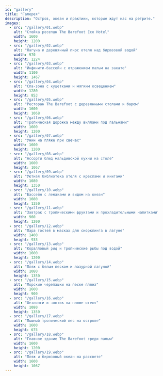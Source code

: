 ```yaml
---
id: "gallery"
title: "Галерея"
description: "Остров, океан и практики, которые ждут нас на ретрите."
images:
  - src: "/gallery/01.webp"
    alt: "Стойка ресепшн The Barefoot Eco Hotel"
    width: 1600
    height: 1200
  - src: "/gallery/02.webp"
    alt: "Лагуна и деревянный пирс отеля над бирюзовой водой"
    width: 970
    height: 1224
  - src: "/gallery/03.webp"
    alt: "Инфинити-бассейн с отражением пальм на закате"
    width: 1100
    height: 1467
  - src: "/gallery/04.webp"
    alt: "Спа-зона с кушетками и мягким освещением"
    width: 1280
    height: 853
  - src: "/gallery/05.webp"
    alt: "Ресторан The Barefoot с деревянными столами и баром"
    width: 1600
    height: 1068
  - src: "/gallery/06.webp"
    alt: "Тропическая дорожка между виллами под пальмами"
    width: 1600
    height: 1200
  - src: "/gallery/07.webp"
    alt: "Ужин на пляже при свечах"
    width: 1600
    height: 1200
  - src: "/gallery/08.webp"
    alt: "Ассорти блюд мальдивской кухни на столе"
    width: 1600
    height: 1067
  - src: "/gallery/09.webp"
    alt: "Уютная библиотека отеля с креслами и книгами"
    width: 1080
    height: 1350
  - src: "/gallery/10.webp"
    alt: "Бассейн с лежаками и видом на океан"
    width: 1080
    height: 1350
  - src: "/gallery/11.webp"
    alt: "Завтрак с тропическими фруктами и прохладительными напитками"
    width: 960
    height: 1200
  - src: "/gallery/12.webp"
    alt: "Пара гостей в масках для снорклинга в лагуне"
    width: 1400
    height: 933
  - src: "/gallery/13.webp"
    alt: "Коралловый риф и тропические рыбы под водой"
    width: 1600
    height: 1200
  - src: "/gallery/14.webp"
    alt: "Пляж с белым песком и лазурной лагуной"
    width: 1080
    height: 1350
  - src: "/gallery/15.webp"
    alt: "Морские черепашки на песке пляжа"
    width: 1600
    height: 900
  - src: "/gallery/16.webp"
    alt: "Шезлонги и зонтик на пляже отеля"
    width: 1080
    height: 1350
  - src: "/gallery/17.webp"
    alt: "Пышный тропический лес на острове"
    width: 1600
    height: 675
  - src: "/gallery/18.webp"
    alt: "Главное здание The Barefoot среди пальм"
    width: 1600
    height: 1200
  - src: "/gallery/19.webp"
    alt: "Пляж и бирюзовый океан на рассвете"
    width: 1600
    height: 1067
---
```

